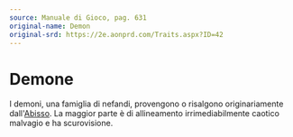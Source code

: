 ```yaml
---
source: Manuale di Gioco, pag. 631
original-name: Demon
original-srd: https://2e.aonprd.com/Traits.aspx?ID=42
---
```


# Demone

I demoni, una famiglia di nefandi, provengono o risalgono originariamente
dall'[Abisso](/piani/abisso). La maggior parte è di allineamento
irrimediabilmente caotico malvagio e ha scurovisione.
